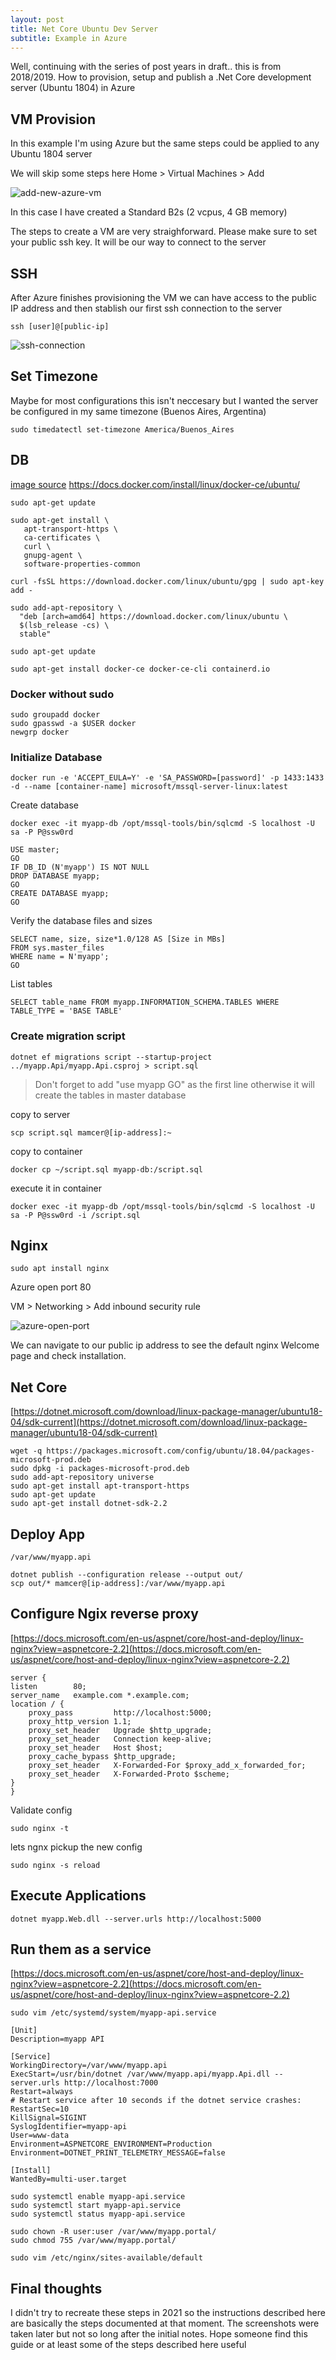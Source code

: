 ```yaml
---
layout: post
title: Net Core Ubuntu Dev Server
subtitle: Example in Azure
---
```


Well, continuing with the series of post years in draft.. this is from 2018/2019. How to provision, setup and publish a .Net Core development server (Ubuntu 1804) in Azure

## VM Provision

In this example I'm using Azure but the same steps could be applied to any Ubuntu 1804 server

We will skip some steps here Home > Virtual Machines > Add 

![add-new-azure-vm](../img/2021-10-31-net-core-linux-dev-server/01-new-azure-vm.png)

In this case I have created a Standard B2s (2 vcpus, 4 GB memory)

The steps to create a VM are very straighforward. Please make sure to set your public ssh key. It will be our way to connect to the server

## SSH

After Azure finishes provisioning the VM we can have access to the public IP address and then stablish our first ssh connection to the server

    ssh [user]@[public-ip]

![ssh-connection](../img/2021-10-31-net-core-linux-dev-server/02-ssh-connect.png)

## Set Timezone

Maybe for most configurations this isn't neccesary but I wanted the server be configured in my same timezone (Buenos Aires, Argentina)

    sudo timedatectl set-timezone America/Buenos_Aires

## DB 

[image source](https://www.techrepublic.com/pictures/ubuntu-804-hardy-heron-features/9/)
https://docs.docker.com/install/linux/docker-ce/ubuntu/

    sudo apt-get update

    sudo apt-get install \
       apt-transport-https \
       ca-certificates \
       curl \
       gnupg-agent \
       software-properties-common

    curl -fsSL https://download.docker.com/linux/ubuntu/gpg | sudo apt-key add -

    sudo add-apt-repository \
      "deb [arch=amd64] https://download.docker.com/linux/ubuntu \
      $(lsb_release -cs) \
      stable"

    sudo apt-get update

    sudo apt-get install docker-ce docker-ce-cli containerd.io

### Docker without sudo

    sudo groupadd docker
    sudo gpasswd -a $USER docker
    newgrp docker

### Initialize Database

    docker run -e 'ACCEPT_EULA=Y' -e 'SA_PASSWORD=[password]' -p 1433:1433 -d --name [container-name] microsoft/mssql-server-linux:latest

Create database

    docker exec -it myapp-db /opt/mssql-tools/bin/sqlcmd -S localhost -U sa -P P@ssw0rd
    
    USE master;  
    GO  
    IF DB_ID (N'myapp') IS NOT NULL
    DROP DATABASE myapp;
    GO
    CREATE DATABASE myapp;  
    GO  

Verify the database files and sizes  

    SELECT name, size, size*1.0/128 AS [Size in MBs]   
    FROM sys.master_files  
    WHERE name = N'myapp';  
    GO

List tables

    SELECT table_name FROM myapp.INFORMATION_SCHEMA.TABLES WHERE TABLE_TYPE = 'BASE TABLE'

### Create migration script

    dotnet ef migrations script --startup-project ../myapp.Api/myapp.Api.csproj > script.sql

> Don't forget to add "use myapp GO" as the first line otherwise it will create the tables in master database

copy to server

    scp script.sql mamcer@[ip-address]:~

copy to container

    docker cp ~/script.sql myapp-db:/script.sql

execute it in container

    docker exec -it myapp-db /opt/mssql-tools/bin/sqlcmd -S localhost -U sa -P P@ssw0rd -i /script.sql

## Nginx

    sudo apt install nginx

Azure open port 80

VM > Networking > Add inbound security rule

![azure-open-port](../img/2021-10-31-net-core-linux-dev-server/03-azure-open-port.png)

We can navigate to our public ip address to see the default nginx Welcome page and check installation.

## Net Core

[https://dotnet.microsoft.com/download/linux-package-manager/ubuntu18-04/sdk-current](https://dotnet.microsoft.com/download/linux-package-manager/ubuntu18-04/sdk-current)

    wget -q https://packages.microsoft.com/config/ubuntu/18.04/packages-microsoft-prod.deb
    sudo dpkg -i packages-microsoft-prod.deb
    sudo add-apt-repository universe
    sudo apt-get install apt-transport-https
    sudo apt-get update
    sudo apt-get install dotnet-sdk-2.2

## Deploy App

    /var/www/myapp.api

    dotnet publish --configuration release --output out/
    scp out/* mamcer@[ip-address]:/var/www/myapp.api

## Configure Ngix reverse proxy

[https://docs.microsoft.com/en-us/aspnet/core/host-and-deploy/linux-nginx?view=aspnetcore-2.2](https://docs.microsoft.com/en-us/aspnet/core/host-and-deploy/linux-nginx?view=aspnetcore-2.2)

    server {
    listen        80;
    server_name   example.com *.example.com;
    location / {
        proxy_pass         http://localhost:5000;
        proxy_http_version 1.1;
        proxy_set_header   Upgrade $http_upgrade;
        proxy_set_header   Connection keep-alive;
        proxy_set_header   Host $host;
        proxy_cache_bypass $http_upgrade;
        proxy_set_header   X-Forwarded-For $proxy_add_x_forwarded_for;
        proxy_set_header   X-Forwarded-Proto $scheme;
    }
    }

Validate config

    sudo nginx -t

lets ngnx pickup the new config

    sudo nginx -s reload

## Execute Applications

    dotnet myapp.Web.dll --server.urls http://localhost:5000

## Run them as a service

[https://docs.microsoft.com/en-us/aspnet/core/host-and-deploy/linux-nginx?view=aspnetcore-2.2](https://docs.microsoft.com/en-us/aspnet/core/host-and-deploy/linux-nginx?view=aspnetcore-2.2)

    sudo vim /etc/systemd/system/myapp-api.service

    [Unit]
    Description=myapp API

    [Service]
    WorkingDirectory=/var/www/myapp.api
    ExecStart=/usr/bin/dotnet /var/www/myapp.api/myapp.Api.dll --server.urls http://localhost:7000
    Restart=always
    # Restart service after 10 seconds if the dotnet service crashes:
    RestartSec=10
    KillSignal=SIGINT
    SyslogIdentifier=myapp-api
    User=www-data
    Environment=ASPNETCORE_ENVIRONMENT=Production
    Environment=DOTNET_PRINT_TELEMETRY_MESSAGE=false

    [Install]
    WantedBy=multi-user.target

    sudo systemctl enable myapp-api.service
    sudo systemctl start myapp-api.service
    sudo systemctl status myapp-api.service

    sudo chown -R user:user /var/www/myapp.portal/
    sudo chmod 755 /var/www/myapp.portal/

    sudo vim /etc/nginx/sites-available/default

## Final thoughts

I didn't try to recreate these steps in 2021 so the instructions described here are basically the steps documented at that moment. The screenshots were taken later but not so long after the initial notes. Hope someone find this guide or at least some of the steps described here useful